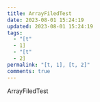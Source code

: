 ```yaml
---
title: ArrayFiledTest
date: 2023-08-01 15:24:19
updated: 2023-08-01 15:24:19
tags:
  - "[t"
  - 1]
  - "[t"
  - 2]
permalink: "[t, 1], [t, 2]"
comments: true
---
```

ArrayFiledTest